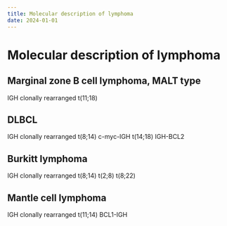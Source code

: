 ```yaml
---
title: Molecular description of lymphoma
date: 2024-01-01
---
```

# Molecular description of lymphoma

## Marginal zone B cell lymphoma, MALT type
IGH clonally rearranged
t(11;18)
## DLBCL
IGH clonally rearranged
t(8;14) c-myc-IGH
t(14;18) IGH-BCL2
## Burkitt lymphoma
IGH clonally rearranged
t(8;14)
t(2;8)
t(8;22)
## Mantle cell lymphoma
IGH clonally rearranged
t(11;14) BCL1-IGH
